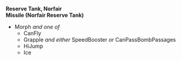 ﻿**Reserve Tank, Norfair**  
**Missile (Norfair Reserve Tank)**

- Morph *and one of*
  - CanFly
  - Grapple *and either* SpeedBooster *or* CanPassBombPassages
  - HiJump
  - Ice
